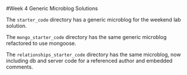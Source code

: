 #Week 4 Generic Microblog Solutions

The `starter_code` directory has a generic microblog for the weekend lab solution.

The `mongo_starter_code` directory has the same generic microblog refactored to use mongoose.

The `relationships_starter_code` directory has the same microblog, now including db and server code for a referenced author and embedded comments.
